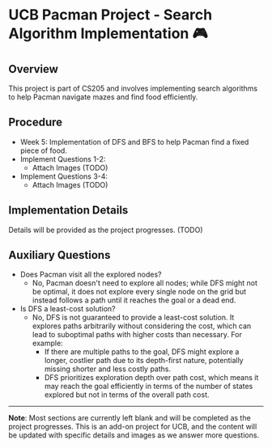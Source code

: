 # UCB Pacman Project - Search Algorithm Implementation 🎮

## Overview
This project is part of CS205 and involves implementing search algorithms to help Pacman navigate mazes and find food efficiently.

## Procedure
- Week 5: Implementation of DFS and BFS to help Pacman find a fixed piece of food.
- Implement Questions 1-2:
  -  Attach Images (TODO)
- Implement Questions 3-4:
  -  Attach Images (TODO)

## Implementation Details
Details will be provided as the project progresses. (TODO)

## Auxiliary Questions
- Does Pacman visit all the explored nodes? 
  -  No, Pacman doesn't need to explore all nodes; while DFS might not be optimal, it does not explore every single node on the grid but instead follows a path until it reaches the goal or a dead end.
- Is DFS a least-cost solution? 
  -  No, DFS is not guaranteed to provide a least-cost solution. It explores paths arbitrarily without considering the cost, which can lead to suboptimal paths with higher costs than necessary. For example:
      - If there are multiple paths to the goal, DFS might explore a longer, costlier path due to its depth-first nature, potentially missing shorter and less costly paths.
      - DFS prioritizes exploration depth over path cost, which means it may reach the goal efficiently in terms of the number of states explored but not in terms of the overall path cost.

---
**Note**: Most sections are currently left blank and will be completed as the project progresses. This is an add-on project for UCB, and the content will be updated with specific details and images as we answer more questions.
